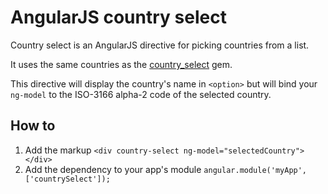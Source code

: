 AngularJS country select
======================

Country select is an AngularJS directive for picking countries from a list.

It uses the same countries as the [country_select](https://github.com/stefanpenner/country_select) gem.

This directive will display the country's name in `<option>` but will bind your `ng-model` to the ISO-3166 alpha-2 code of the selected country.

How to
----------------------

1. Add the markup ```<div country-select ng-model="selectedCountry"></div>```
2. Add the dependency to your app's module ```angular.module('myApp', ['countrySelect']);```

